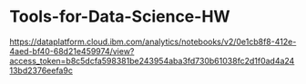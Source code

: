 # Tools-for-Data-Science-HW

https://dataplatform.cloud.ibm.com/analytics/notebooks/v2/0e1cb8f8-412e-4aed-bf40-68d21e459974/view?access_token=b8c5dcfa598381be243954aba3fd730b61038fc2d1f0ad4a2413bd2376eefa9c
